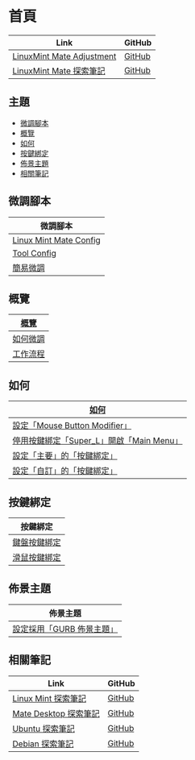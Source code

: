 

# 首頁

| Link | GitHub |
| ---- | ------ |
| [LinuxMint Mate Adjustment](https://samwhelp.github.io/linuxmint-mate-adjustment/) | [GitHub](https://github.com/samwhelp/linuxmint-mate-adjustment) |
| [LinuxMint Mate 探索筆記](https://samwhelp.github.io/note-about-linuxmint-mate/) | [GitHub](https://github.com/samwhelp/note-about-linuxmint-mate) |




## 主題

* [微調腳本](#微調腳本)
* [概覽](#概覽)
* [如何](#如何)
* [按鍵綁定](#按鍵綁定)
* [佈景主題](#佈景主題)
* [相關筆記](#相關筆記)




## 微調腳本

| 微調腳本 |
| -------- |
| [Linux Mint Mate Config](https://github.com/samwhelp/linuxmint-mate-adjustment/tree/main/prototype/main/) |
| [Tool Config](https://github.com/samwhelp/linuxmint-adjustment/tree/main/prototype/main/tool-config/part) |
| [簡易微調](https://github.com/samwhelp/note-about-linuxmint-mate/tree/gh-pages/_demo/scripts/mate-adjustment) |




## 概覽

| [概覽](https://samwhelp.github.io/note-about-linuxmint-mate/read/guide.html) |
| ----------------- |
| [如何微調](https://samwhelp.github.io/note-about-linuxmint-mate/read/guide/customize.html) |
| [工作流程](https://samwhelp.github.io/note-about-linuxmint-mate/read/guide/workflow.html) |




## 如何

| [如何](https://samwhelp.github.io/note-about-linuxmint-mate/read/howto.html) |
| ------- |
| [設定「Mouse Button Modifier」](https://samwhelp.github.io/note-about-linuxmint-mate/read/howto/config-mouse-button-modifier.html) |
| [停用按鍵綁定「Super_L」開啟「Main Menu」](https://samwhelp.github.io/note-about-linuxmint-mate/read/howto/disable-keybind-open-main-menu.html) |
| [設定「主要」的「按鍵綁定」](https://samwhelp.github.io/note-about-linuxmint-mate/read/howto/config-keybind/config-keybind-main.html) |
| [設定「自訂」的「按鍵綁定」](https://samwhelp.github.io/note-about-linuxmint-mate/read/howto/config-keybind/config-keybind-custom.html) |




## 按鍵綁定

| 按鍵綁定 |
| ------- |
| [鍵盤按鍵綁定](https://samwhelp.github.io/note-about-linuxmint-mate/read/config/keybind.html) |
| [滑鼠按鍵綁定](https://samwhelp.github.io/note-about-linuxmint-mate/read/config/mousebind.html) |




## 佈景主題

| 佈景主題 |
| -------- |
| [設定採用「GURB 佈景主題」](https://samwhelp.github.io/note-about-linuxmint-mate/read/subject/grub.html) |




## 相關筆記

| Link | GitHub |
| ---- | ------ |
| [Linux Mint 探索筆記](https://samwhelp.github.io/note-about-linuxmint/) | [GitHub](https://github.com/samwhelp/note-about-linuxmint) |
| [Mate Desktop 探索筆記](https://samwhelp.github.io/note-about-mate/) | [GitHub](https://github.com/samwhelp/note-about-mate) |
| [Ubuntu 探索筆記](https://samwhelp.github.io/note-about-ubuntu/) | [GitHub](https://github.com/samwhelp/note-about-ubuntu) |
| [Debian 探索筆記](https://samwhelp.github.io/note-about-debian/) | [GitHub](https://github.com/samwhelp/note-about-debian) |
